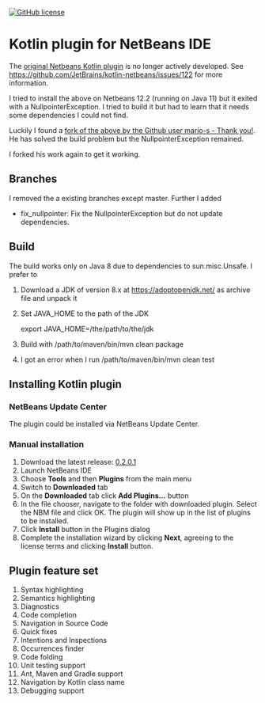 [![GitHub license](https://img.shields.io/badge/license-Apache%20License%202.0-blue.svg?style=flat)](http://www.apache.org/licenses/LICENSE-2.0)

# Kotlin plugin for NetBeans IDE

The [original Netbeans Kotlin plugin](https://github.com/JetBrains/kotlin-netbeans) is no longer actively developed. See https://github.com/JetBrains/kotlin-netbeans/issues/122 for more information.

I tried to install the above on Netbeans 12.2 (running on Java 11) but it exited with a NullpointerException. I tried to build it but had to learn that it needs some dependencies I could not find.

Luckily I found a [fork of the above by the Github user mario-s - Thank you!](https://github.com/mario-s/kotlin-netbeans). He has solved the build problem but the NullpointerException remained.

I forked his work again to get it working.

## Branches
I removed the a existing branches except master. Further I added

- fix_nullpointer: Fix the NullpointerException but do not update dependencies.

## Build
The build works only on Java 8 due to dependencies to sun.misc.Unsafe. I prefer to

1. Download a JDK of version 8.x at https://adoptopenjdk.net/ as archive file and unpack it

2. Set JAVA_HOME to the path of the JDK

    export JAVA_HOME=/the/path/to/the/jdk

3. Build with /path/to/maven/bin/mvn clean package

4. I got an error when I run /path/to/maven/bin/mvn clean test

## Installing Kotlin plugin

### NetBeans Update Center

The plugin could be installed via NetBeans Update Center.

### Manual installation

1. Download the latest release: [0.2.0.1](https://github.com/JetBrains/kotlin-netbeans/releases/tag/v0.2.0.1)
2. Launch NetBeans IDE
3. Choose **Tools** and then **Plugins** from the main menu
4. Switch to **Downloaded** tab
5. On the **Downloaded** tab click **Add Plugins...** button
6. In the file chooser, navigate to the folder with downloaded plugin. Select the NBM file and click OK. The plugin will show up in the list of plugins to be installed.
7. Click **Install** button in the Plugins dialog
8. Complete the installation wizard by clicking **Next**, agreeing to the license terms and clicking **Install** button.


## Plugin feature set

1. Syntax highlighting
2. Semantics highlighting
3. Diagnostics
4. Code completion
5. Navigation in Source Code
6. Quick fixes
7. Intentions and Inspections
8. Occurrences finder
9. Code folding 
10. Unit testing support
11. Ant, Maven and Gradle support
12. Navigation by Kotlin class name
13. Debugging support
